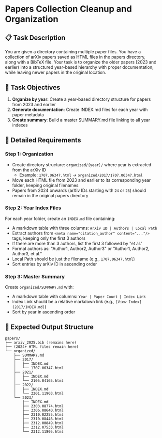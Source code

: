 # Papers Collection Cleanup and Organization

## 📋 Task Description

You are given a directory containing multiple paper files. You have a collection of arXiv papers saved as HTML files in the papers directory, along with a BibTeX file. Your task is to organize the older papers (2023 and earlier) into a structured year-based hierarchy with proper documentation, while leaving newer papers in the original location.

## 🎯 Task Objectives

1. **Organize by year**: Create a year-based directory structure for papers from 2023 and earlier
2. **Generate documentation**: Create INDEX.md files for each year with paper metadata
3. **Create summary**: Build a master SUMMARY.md file linking to all year indexes

## 📝 Detailed Requirements

### Step 1: Organization
- Create directory structure: `organized/{year}/` where year is extracted from the arXiv ID
  - Example: `1707.06347.html` → `organized/2017/1707.06347.html`
- Move each HTML file from 2023 and earlier to its corresponding year folder, keeping original filenames
- Papers from 2024 onwards (arXiv IDs starting with `24` or `25`) should remain in the original papers directory

### Step 2: Year Index Files
For each year folder, create an `INDEX.md` file containing:
- A markdown table with three columns: `ArXiv ID | Authors | Local Path`
- Extract authors from `<meta name="citation_author" content="..."/>` tags, keeping only the first 3 authors
- If there are more than 3 authors, list the first 3 followed by "et al."
- Format authors as: "Author1, Author2, Author3" or "Author1, Author2, Author3, et al."
- Local Path should be just the filename (e.g., `1707.06347.html`)
- Sort entries by arXiv ID in ascending order

### Step 3: Master Summary
Create `organized/SUMMARY.md` with:
- A markdown table with columns: `Year | Paper Count | Index Link`
- Index Link should be a relative markdown link (e.g., `[View Index](2017/INDEX.md)`)
- Sort by year in ascending order

## 📁 Expected Output Structure

```
papers/
├── arxiv_2025.bib (remains here)
├── (2024+ HTML files remain here)
└── organized/
    ├── SUMMARY.md
    ├── 2017/
    │   ├── INDEX.md
    │   └── 1707.06347.html
    ├── 2021/
    │   ├── INDEX.md
    │   └── 2105.04165.html
    ├── 2022/
    │   ├── INDEX.md
    │   └── 2201.11903.html
    └── 2023/
        ├── INDEX.md
        ├── 2303.08774.html
        ├── 2306.08640.html
        ├── 2310.02255.html
        ├── 2310.08446.html
        ├── 2312.00849.html
        ├── 2312.07533.html
        └── 2312.11805.html
```